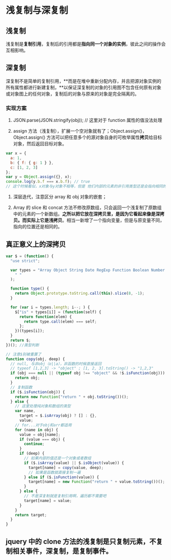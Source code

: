 # 浅复制与深复制

## 浅复制

浅复制是**复制引用**，复制后的引用都是**指向同一个对象的实例**，彼此之间的操作会互相影响。

## 深复制

深复制不是简单的复制引用，**而是在堆中重新分配内存，并且把源对象实例的所有属性都进行新建复制，**以保证深复制的对象的引用图不包含任何原有对象或对象图上的任何对象，复制后的对象与原来的对象是完全隔离的。

### 实现方案

1. JSON.parse(JSON.stringify(obj)); // 这里对于 function 属性的值没法处理

2. assign 方法（浅复制），扩展一个空对象就有了；Object.assign()，Object.assign() 方法可以把任意多个的源对象自身的可枚举属性**拷贝**给目标对象，然后返回目标对象。

```js
var x = {
  a: 1,
  b: { f: { g: 1 } },
  c: [1, 2, 3]
};
var y = Object.assign({}, x);
console.log(y.b.f === x.b.f); // true
// 这个时候看似，x对象与y对象不相等，但是 他们内部的元素的非引用类型还是会指向相同的位置，也就是说其实assign是一个浅复制
```

1. 深层迭代，注意区分 array 和 obj 对象的嵌套；

2. Array 的 slice 和 concat 方法不修改原数组，只会返回一个浅复制了原数组中的元素的一个新数组。**之所以把它放在深拷贝里，是因为它看起来像是深拷贝。而实际上它是浅拷贝**。相当一新增了一个指向变量，但是与原变量不同，指向的位置还是相同的。

## 真正意义上的深拷贝

```js
var $ = (function() {
  "use strict";

  var types = "Array Object String Date RegExp Function Boolean Number Null Undefined".split(
    " "
  );

  function type() {
    return Object.prototype.toString.call(this).slice(8, -1);
  }

  for (var i = types.length; i--; ) {
    $["is" + types[i]] = (function(self) {
      return function(elem) {
        return type.call(elem) === self;
      };
    })(types[i]);
  }
  return $;
})(); //类型判断

// 注意$别被重置了
function copy(obj, deep) {
  // null, 与非obj（o||a），非函数的时候直接返回
  // typeof [1,2,3] -> "object" ; [1, 2, 3].toString() -> "1,2,3"
  if (obj === null || (typeof obj !== "object" && !$.isFunction(obj))) {
    return obj;
  }
  // 复制函数
  if ($.isFunction(obj)) {
    return new Function("return " + obj.toString())();
  } else {
    // 这里处理纯对象和数组的类型
    var name,
      target = $.isArray(obj) ? [] : {},
      value;
    // for...对于obj和arr都适用
    for (name in obj) {
      value = obj[name];
      if (value === obj) {
        continue;
      }
      if (deep) {
        // 如果内部的值还是一个对象或者数组
        if ($.isArray(value) || $.isObject(value)) {
          target[name] = copy(value, deep);
          // 如果是函数就直接复制一遍
        } else if ($.isFunction(value)) {
          target[name] = new Function("return " + value.toString())();
        }
      } else {
        // 不是深复制就是复制引用啊，遍历都不需要吧
        target[name] = value;
      }
    }
    return target;
  }
}
```

## jquery 中的 clone 方法的浅复制是只复制元素，不复制相关事件，深复制，是复制事件。
